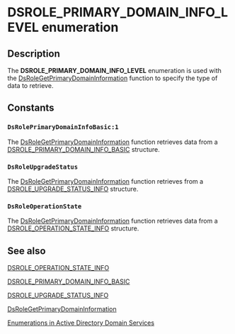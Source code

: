 # DSROLE_PRIMARY_DOMAIN_INFO_LEVEL enumeration

## Description

The **DSROLE_PRIMARY_DOMAIN_INFO_LEVEL** enumeration is used with the [DsRoleGetPrimaryDomainInformation](https://learn.microsoft.com/windows/desktop/api/dsrole/nf-dsrole-dsrolegetprimarydomaininformation) function to specify the type of data to retrieve.

## Constants

### `DsRolePrimaryDomainInfoBasic:1`

The [DsRoleGetPrimaryDomainInformation](https://learn.microsoft.com/windows/desktop/api/dsrole/nf-dsrole-dsrolegetprimarydomaininformation) function retrieves data from a [DSROLE_PRIMARY_DOMAIN_INFO_BASIC](https://learn.microsoft.com/windows/desktop/api/dsrole/ns-dsrole-dsrole_primary_domain_info_basic) structure.

### `DsRoleUpgradeStatus`

The [DsRoleGetPrimaryDomainInformation](https://learn.microsoft.com/windows/desktop/api/dsrole/nf-dsrole-dsrolegetprimarydomaininformation) function retrieves from a
[DSROLE_UPGRADE_STATUS_INFO](https://learn.microsoft.com/windows/desktop/api/dsrole/ns-dsrole-dsrole_upgrade_status_info) structure.

### `DsRoleOperationState`

The [DsRoleGetPrimaryDomainInformation](https://learn.microsoft.com/windows/desktop/api/dsrole/nf-dsrole-dsrolegetprimarydomaininformation) function retrieves data from a
[DSROLE_OPERATION_STATE_INFO](https://learn.microsoft.com/windows/desktop/api/dsrole/ns-dsrole-dsrole_operation_state_info) structure.

## See also

[DSROLE_OPERATION_STATE_INFO](https://learn.microsoft.com/windows/desktop/api/dsrole/ns-dsrole-dsrole_operation_state_info)

[DSROLE_PRIMARY_DOMAIN_INFO_BASIC](https://learn.microsoft.com/windows/desktop/api/dsrole/ns-dsrole-dsrole_primary_domain_info_basic)

[DSROLE_UPGRADE_STATUS_INFO](https://learn.microsoft.com/windows/desktop/api/dsrole/ns-dsrole-dsrole_upgrade_status_info)

[DsRoleGetPrimaryDomainInformation](https://learn.microsoft.com/windows/desktop/api/dsrole/nf-dsrole-dsrolegetprimarydomaininformation)

[Enumerations in Active Directory Domain Services](https://learn.microsoft.com/windows/desktop/AD/enumerations-in-active-directory-domain-services)